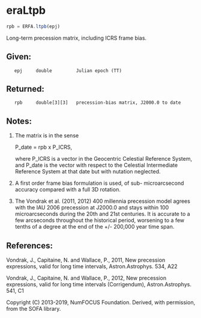 # eraLtpb

```js
rpb = ERFA.ltpb(epj)
```

Long-term precession matrix, including ICRS frame bias.

## Given:
```
   epj     double         Julian epoch (TT)
```

## Returned:
```
   rpb     double[3][3]   precession-bias matrix, J2000.0 to date
```

## Notes:

1) The matrix is in the sense

      P_date = rpb x P_ICRS,

   where P_ICRS is a vector in the Geocentric Celestial Reference
   System, and P_date is the vector with respect to the Celestial
   Intermediate Reference System at that date but with nutation
   neglected.

2) A first order frame bias formulation is used, of sub-
   microarcsecond accuracy compared with a full 3D rotation.

3) The Vondrak et al. (2011, 2012) 400 millennia precession model
   agrees with the IAU 2006 precession at J2000.0 and stays within
   100 microarcseconds during the 20th and 21st centuries.  It is
   accurate to a few arcseconds throughout the historical period,
   worsening to a few tenths of a degree at the end of the
   +/- 200,000 year time span.

## References:

  Vondrak, J., Capitaine, N. and Wallace, P., 2011, New precession
  expressions, valid for long time intervals, Astron.Astrophys. 534,
  A22

  Vondrak, J., Capitaine, N. and Wallace, P., 2012, New precession
  expressions, valid for long time intervals (Corrigendum),
  Astron.Astrophys. 541, C1

Copyright (C) 2013-2019, NumFOCUS Foundation.
Derived, with permission, from the SOFA library.
